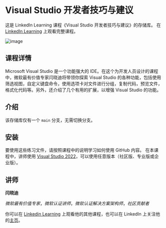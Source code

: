 # Visual Studio 开发者技巧与建议


这是 LinkedIn Learning 课程《Visual Studio 开发者技巧与建议》的存储库。 在 [LinkedIn Learning](https://www.linkedin.com/learning/visual-studio-tips-and-techniques-for-developers-15238980) 上观看完整课程。

![image](https://github.com/LinkedInLearning/visual-studio-developers-tips-techniques-4364034/assets/128084725/2cdbed27-d8f1-4d9e-9421-c7d240fbc665)


## 课程详情
Microsoft Visual Studio 是一个功能强大的 IDE。在这个为开发人员设计的课程中，微软最有价值专家闫晓迪将带领你探索 Visual Studio 的各种功能，包括使用筛选视图，自定义键盘命令，使用选项卡对文件进行分组，复制代码，预览文件，格式化代码等。另外，还介绍了几个有用的扩展，以增强 Visual Studio 的功能。

## 介绍

该存储库仅有一个 `main` 分支，无需切换分支。

## 安装

要使用这些练习文件，请按照课程中的说明学习如何使用 GitHub 内容。 在本课程中，讲师使用 [Visual Studio 2022](https://visualstudio.microsoft.com/zh-hans/vs/)，可以使用任意版本（社区版、专业版或企业版）。


## 讲师

**闫晓迪**

_微软最有价值专家_，_微软认证讲师_，_微软认证解决方案架构师_，_社区贡献者_

你可以在 [Linkedin Learning](https://www.linkedin.com/learning/instructors/xiaodi-yan) 上观看他的其他课程，也可以在 LinkedIn 上关注他的[主页](https://www.linkedin.com/in/xiaodi-yan/)。

